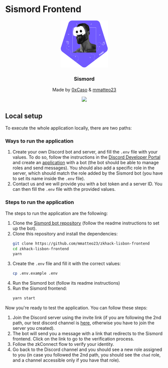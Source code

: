 # Sismord Frontend

<div align="center">
  <img src="src/discordchads.svg" alt="Logo" width="150" height="150" style="borderRadius: 20px">

  <h3 align="center">
    Sismord
  </h3>

  <p align="center">
    Made by <a href="https://github.com/0xCaso" target="_blank">0xCaso</a> & <a href="https://github.com/mmatteo23" target="_blank">mmatteo23</a></a>
  </p>
  
  <p align="center">
    <a href="https://discord.gg/jm2TWpTY" target="_blank">
        <img src="https://img.shields.io/badge/Discord-7289DA?style=for-the-badge&logo=discord&logoColor=white"/>
    </a>
  </p>
  <a href="https://www.sismo.io/" target="_blank"></a>
</div>

## Local setup

To execute the whole application locally, there are two paths:

### Ways to run the application
1. Create your own Discord bot and server, and fill the `.env` file with your values. To do so, follow the instructions in the [Discord Developer Portal](https://discord.com/developers/docs/intro) and create an [application](https://discord.com/developers/applications) with a bot (the bot should be able to manage roles and send messages). You should also add a specific role in the server, which should match the role added by the Sismord bot (you have to set its name inside the `.env` file).
2. Contact us and we will provide you with a bot token and a server ID. You can then fill the `.env` file with the provided values.

### Steps to run the application
The steps to run the application are the following:
1. Clone the [Sismord bot repository](https://github.com/0xCaso/zkhack-lisbon-discord-bot) (follow the readme instructions to set up the bot).
2. Clone this repository and install the dependencies:
    ```bash
    git clone https://github.com/mmatteo23/zkhack-lisbon-frontend
    cd zkhack-lisbon-frontend
    yarn
    ```
3. Create the `.env` file and fill it with the correct values:
    ```bash
    cp .env.example .env
    ```
4. Run the Sismord bot (follow its readme instructions)
5. Run the Sismord frontend:
    ```bash
    yarn start
    ```

Now you're ready to test the application. You can follow these steps:
1. Join the Discord server using the invite link (if you are following the 2nd path, our test discord channel is [here](https://discord.gg/jm2TWpTY), otherwise you have to join the server you created).
2. The bot will send you a message with a link that redirects to the Sismord frontend. Click on the link to go to the verification process.
3. Follow the zkConnect flow to verify your identity.
4. Go back to the Discord channel and you should see a new role assigned to you (in case you followed the 2nd path, you should see the `chad` role, and a channel accessible only if you have that role).